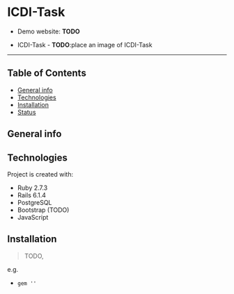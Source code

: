 **ICDI-Task**
===

- Demo website: **TODO**  

- ICDI-Task - **TODO**:place an image of ICDI-Task

---

## Table of Contents
- [General info](#general-info)
- [Technologies](#technologies)
- [Installation](#installation)
- [Status](#status)



## General info


## Technologies
Project is created with:
- Ruby 2.7.3
- Rails 6.1.4
- PostgreSQL
- Bootstrap (TODO)
- JavaScript



## Installation
>TODO, 

e.g. 

- `gem ''`